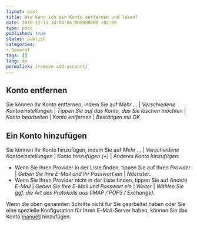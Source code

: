 ```yaml
---
layout: post
title: Wie kann ich ein Konto entfernen und lesen?
date: 2016-12-15 14:04:06.000000000 +02:00
type: post
published: true
status: publish
categories:
- General
tags: []
lang: de
permalink: /remove-add-account/
---
```


## Konto entfernen

Sie können Ihr Konto entfernen, indem Sie auf *Mehr ...* \| *Verschiedene Kontoeinstellungen* \| *Tippen Sie auf das Konto, das Sie löschen möchten* \| *Konto bearbeiten* \| *Konto entfernen* \| *Bestätigen mit OK*

## Ein Konto hinzufügen

Sie können Ihr Konto hinzufügen, indem Sie auf *Mehr ...* \| *Verschiedene Kontoeinstellungen* \| *Konto hinzufügen (+)* \| *Anderes Konto hinzufügen*:

* Wenn Sie Ihren Provider in der Liste finden, tippen Sie auf Ihren *Provider* \| *Geben Sie Ihre E-Mail und Ihr Passwort ein* \| *Nächster*.
* Wenn Sie Ihren Provider nicht in der Liste finden, tippen Sie auf *Andere E-Mail* \| *Geben Sie Ihre E-Mail und Passwort ein* \| *Weiter* \| *Wählen Sie ggf. die Art des Protokolls aus (IMAP / POP3 / Exchange)*.

Wenn die oben genannten Schritte nicht für Sie gearbeitet haben oder Sie eine spezielle Konfiguration für Ihren E-Mail-Server haben, können Sie das Konto [manuell](/configure-account-manually/) hinzufügen.
